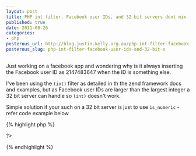 ```yaml
--- 
layout: post
title: PHP int filter, Facebook user IDs, and 32 bit servers dont mix
published: true
date: 2011-08-26
categories: 
- php
posterous_url: http://blog.justin.kelly.org.au/php-int-filter-facebook-user-ids-and-32-bit-s
posterous_slug: php-int-filter-facebook-user-ids-and-32-bit-s
---
```

Just working on a facebook app and wondering why is it always inserting the Facebook user ID as 2147483647 
when the ID is something else. 

I've been using the `(int)` filter as detailed in th the zend framework docs and examples, 
but as Facebook user IDs are larger than the largest integer a 32 bit server can handle so `(int)`
doesn't work.  

Simple solution if your such on a 32 bit server is just to use `is_numeric` - refer code example below

{% highlight php %}
<?php

$id = is_numeric($id) ? $id : ''; // makes Facebook IDs work on 32bit</em>

?>
{% endhighlight %}
